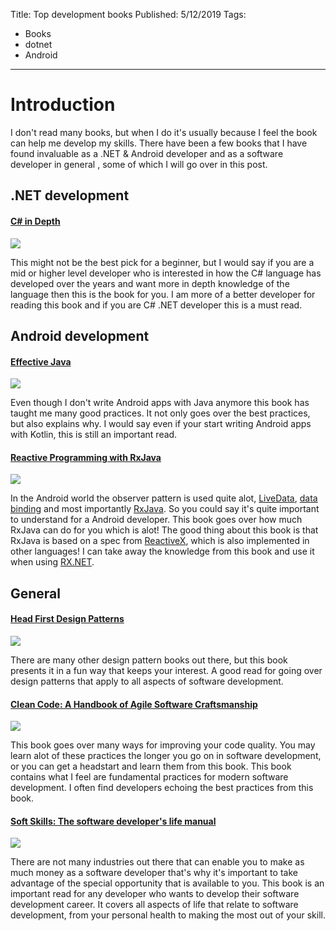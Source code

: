 Title: Top development books
Published: 5/12/2019
Tags: 
- Books
- dotnet
- Android
---

# Introduction

I don't read many books, but when I do it's usually because I feel the book can help me develop my skills. There have been a few books that I have found invaluable as a .NET & Android developer and as a software developer in general    , some of which I will go over in this post.

## .NET development

#### [C# in Depth](https://amzn.to/2VBEa6T)

<a href="https://www.amazon.co.uk/C-Depth-4E-Jon-Skeet/dp/1617294535/ref=as_li_ss_il?ie=UTF8&linkCode=li3&tag=regis02-21&linkId=ad63a1ba6e575f8f17feb437f9edf4b4" target="_blank"><img border="0" src="//ws-eu.amazon-adsystem.com/widgets/q?_encoding=UTF8&ASIN=1617294535&Format=_SL250_&ID=AsinImage&MarketPlace=GB&ServiceVersion=20070822&WS=1&tag=regis02-21" ></a><img src="https://ir-uk.amazon-adsystem.com/e/ir?t=regis02-21&l=li3&o=2&a=1617294535" width="1" height="1" border="0" alt="" style="border:none !important; margin:0px !important;" />

This might not be the best pick for a beginner, but I would say if you are a mid or higher level developer who is interested in how the C# language has developed over the years and want more in depth knowledge of the language then this is the book for you. I am more of a better developer for reading this book and if you are C# .NET developer this is a must read.

## Android development

#### [Effective Java](https://amzn.to/2JsxV3o)

<a href="https://www.amazon.co.uk/Effective-Java-Joshua-Bloch/dp/0134685997/ref=as_li_ss_il?keywords=effective+java&qid=1558291373&s=gateway&sr=8-1&linkCode=li3&tag=regis02-21&linkId=9678ede26337192b31f939ece2a09453" target="_blank"><img border="0" src="//ws-eu.amazon-adsystem.com/widgets/q?_encoding=UTF8&ASIN=0134685997&Format=_SL250_&ID=AsinImage&MarketPlace=GB&ServiceVersion=20070822&WS=1&tag=regis02-21" ></a><img src="https://ir-uk.amazon-adsystem.com/e/ir?t=regis02-21&l=li3&o=2&a=0134685997" width="1" height="1" border="0" alt="" style="border:none !important; margin:0px !important;" />

Even though I don't write Android apps with Java anymore this book has taught me many good practices. It not only goes over the best practices, but also explains why. I would say even if your start writing Android apps with Kotlin, this is still an important read.

#### [Reactive Programming with RxJava](https://amzn.to/2WSZrdJ)

<a href="https://www.amazon.co.uk/Reactive-Programming-RxJava-Tomasz-Nurkiewicz/dp/1491931655/ref=as_li_ss_il?keywords=rxjava&qid=1558297876&s=books&sr=1-2&linkCode=li3&tag=regis02-21&linkId=0259deca1ba825f4dd943d098bdfe5d8&language=en_GB" target="_blank"><img border="0" src="//ws-eu.amazon-adsystem.com/widgets/q?_encoding=UTF8&ASIN=1491931655&Format=_SL250_&ID=AsinImage&MarketPlace=GB&ServiceVersion=20070822&WS=1&tag=regis02-21&language=en_GB" ></a><img src="https://ir-uk.amazon-adsystem.com/e/ir?t=regis02-21&language=en_GB&l=li3&o=2&a=1491931655" width="1" height="1" border="0" alt="" style="border:none !important; margin:0px !important;" />

In the Android world the observer pattern is used quite alot, [LiveData](https://developer.android.com/topic/libraries/architecture/livedata), [data binding](https://developer.android.com/topic/libraries/data-binding) and most importantly [RxJava](https://github.com/ReactiveX/RxJava). So you could say it's quite important to understand for a Android developer. This book goes over how much RxJava can do for you which is alot! The good thing about this book is that RxJava is based on a spec from [ReactiveX](http://reactivex.io/), which is also implemented in other languages! I can take away the knowledge from this book and use it when using [RX.NET](https://github.com/dotnet/reactive).

## General

#### [Head First Design Patterns](https://amzn.to/2JvyOZ1)

<a href="https://www.amazon.co.uk/Head-First-Design-Patterns-Freeman/dp/0596007124/ref=as_li_ss_il?keywords=design+patterns&qid=1558296543&s=gateway&sr=8-3&linkCode=li3&tag=regis02-21&linkId=7e0c6b4b5308d947662d45efb58a4a73" target="_blank"><img border="0" src="//ws-eu.amazon-adsystem.com/widgets/q?_encoding=UTF8&ASIN=0596007124&Format=_SL250_&ID=AsinImage&MarketPlace=GB&ServiceVersion=20070822&WS=1&tag=regis02-21" ></a><img src="https://ir-uk.amazon-adsystem.com/e/ir?t=regis02-21&l=li3&o=2&a=0596007124" width="1" height="1" border="0" alt="" style="border:none !important; margin:0px !important;" />

There are many other design pattern books out there, but this book presents it in a fun way that keeps your interest. A good read for going over design patterns that apply to all aspects of software development.

#### [Clean Code: A Handbook of Agile Software Craftsmanship](https://amzn.to/2VzY0z6)  

<a href="https://www.amazon.co.uk/Clean-Code-Handbook-Software-Craftsmanship/dp/0132350882/ref=as_li_ss_il?keywords=clean+code&qid=1558296957&s=books&sr=1-1&linkCode=li3&tag=regis02-21&linkId=c39b2d31fd46e8a429496eaf86e8d6cc" target="_blank"><img border="0" src="//ws-eu.amazon-adsystem.com/widgets/q?_encoding=UTF8&ASIN=0132350882&Format=_SL250_&ID=AsinImage&MarketPlace=GB&ServiceVersion=20070822&WS=1&tag=regis02-21" ></a><img src="https://ir-uk.amazon-adsystem.com/e/ir?t=regis02-21&l=li3&o=2&a=0132350882" width="1" height="1" border="0" alt="" style="border:none !important; margin:0px !important;" />

This book goes over many ways for improving your code quality. You may learn alot of these practices the longer you go on in software development, or you can get a headstart and learn them from this book. This book contains what I feel are fundamental practices for modern software development. I often find developers echoing the best practices from this book.

#### [Soft Skills: The software developer's life manual](https://amzn.to/2Vzpa9F)

<a href="https://www.amazon.co.uk/Soft-Skills-software-developers-manual/dp/1617292397/ref=as_li_ss_il?keywords=soft+skills&qid=1558296446&s=gateway&sr=8-1&linkCode=li3&tag=regis02-21&linkId=de7c6988f16290d88caaf5bca4da2b68" target="_blank"><img border="0" src="//ws-eu.amazon-adsystem.com/widgets/q?_encoding=UTF8&ASIN=1617292397&Format=_SL250_&ID=AsinImage&MarketPlace=GB&ServiceVersion=20070822&WS=1&tag=regis02-21" ></a><img src="https://ir-uk.amazon-adsystem.com/e/ir?t=regis02-21&l=li3&o=2&a=1617292397" width="1" height="1" border="0" alt="" style="border:none !important; margin:0px !important;" />

There are not many industries out there that can enable you to make as much money as a software developer that's why it's important to take advantage of the special opportunity that is available to you. This book is an important read for any developer who wants to develop their software development career. It covers all aspects of life that relate to software development, from your personal health to making the most out of your skill.    